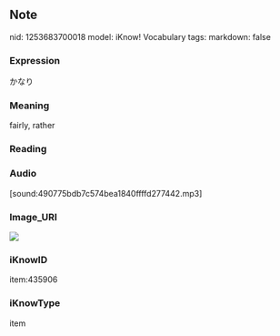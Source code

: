 ## Note
nid: 1253683700018
model: iKnow! Vocabulary
tags: 
markdown: false

### Expression
かなり

### Meaning
fairly, rather

### Reading


### Audio
[sound:490775bdb7c574bea1840ffffd277442.mp3]

### Image_URI
<img src="2d91e372391f15c71b751cb68e6acba1.jpg">

### iKnowID
item:435906

### iKnowType
item
